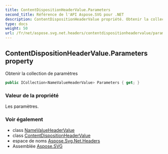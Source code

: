 ```yaml
---
title: ContentDispositionHeaderValue.Parameters
second_title: Référence de l'API Aspose.SVG pour .NET
description: ContentDispositionHeaderValue propriété. Obtenir la collection de paramètres
type: docs
weight: 50
url: /fr/net/aspose.svg.net.headers/contentdispositionheadervalue/parameters/
---
```

## ContentDispositionHeaderValue.Parameters property

Obtenir la collection de paramètres

```csharp
public ICollection<NameValueHeaderValue> Parameters { get; }
```

### Valeur de la propriété

Les paramètres.

### Voir également

* class [NameValueHeaderValue](../../namevalueheadervalue/)
* class [ContentDispositionHeaderValue](../)
* espace de noms [Aspose.Svg.Net.Headers](../../contentdispositionheadervalue/)
* Assemblée [Aspose.SVG](../../../)


